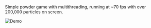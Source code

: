 Simple powder game with multithreading, running at ~70 fps with over 200,000 particles on screen.

![Demo](./game.gif)
